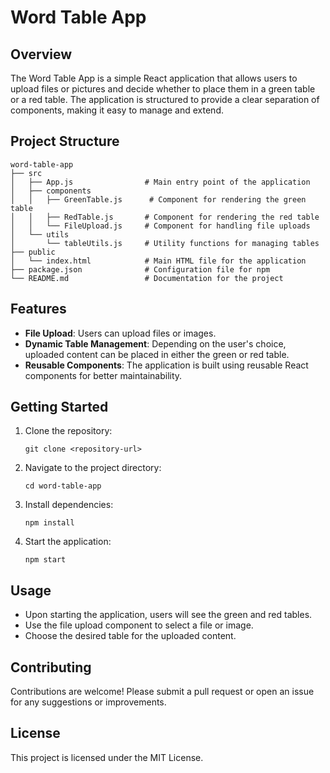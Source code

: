 # Word Table App

## Overview
The Word Table App is a simple React application that allows users to upload files or pictures and decide whether to place them in a green table or a red table. The application is structured to provide a clear separation of components, making it easy to manage and extend.

## Project Structure
```
word-table-app
├── src
│   ├── App.js                # Main entry point of the application
│   ├── components
│   │   ├── GreenTable.js      # Component for rendering the green table
│   │   ├── RedTable.js       # Component for rendering the red table
│   │   └── FileUpload.js     # Component for handling file uploads
│   └── utils
│       └── tableUtils.js     # Utility functions for managing tables
├── public
│   └── index.html            # Main HTML file for the application
├── package.json              # Configuration file for npm
└── README.md                 # Documentation for the project
```

## Features
- **File Upload**: Users can upload files or images.
- **Dynamic Table Management**: Depending on the user's choice, uploaded content can be placed in either the green or red table.
- **Reusable Components**: The application is built using reusable React components for better maintainability.

## Getting Started
1. Clone the repository:
   ```
   git clone <repository-url>
   ```
2. Navigate to the project directory:
   ```
   cd word-table-app
   ```
3. Install dependencies:
   ```
   npm install
   ```
4. Start the application:
   ```
   npm start
   ```

## Usage
- Upon starting the application, users will see the green and red tables.
- Use the file upload component to select a file or image.
- Choose the desired table for the uploaded content.

## Contributing
Contributions are welcome! Please submit a pull request or open an issue for any suggestions or improvements.

## License
This project is licensed under the MIT License.